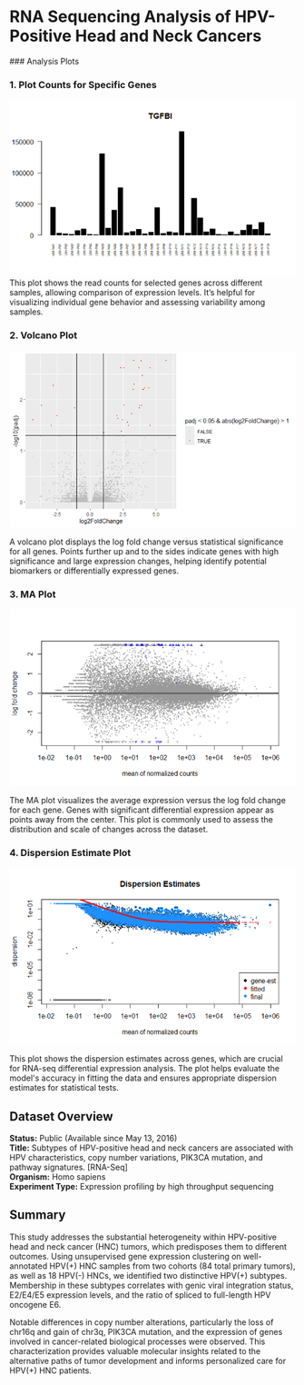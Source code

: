 
<h1>RNA Sequencing Analysis of HPV-Positive Head and Neck Cancers</h1>
### Analysis Plots

### 1. Plot Counts for Specific Genes
![Plot Counts for Specific Genes](PLOT_COUNTS_FOR_SPECIFIC_GENES.png)
This plot shows the read counts for selected genes across different samples, allowing comparison of expression levels. It’s helpful for visualizing individual gene behavior and assessing variability among samples.

### 2. Volcano Plot
![Volcano Plot](VOLCANO_PLOT.png)

A volcano plot displays the log fold change versus statistical significance for all genes. Points further up and to the sides indicate genes with high significance and large expression changes, helping identify potential biomarkers or differentially expressed genes.

### 3. MA Plot
![MA Plot](maplot.png)

The MA plot visualizes the average expression versus the log fold change for each gene. Genes with significant differential expression appear as points away from the center. This plot is commonly used to assess the distribution and scale of changes across the dataset.

### 4. Dispersion Estimate Plot
![Dispersion Estimate Plot](Dispersion_estimate.png)

This plot shows the dispersion estimates across genes, which are crucial for RNA-seq differential expression analysis. The plot helps evaluate the model's accuracy in fitting the data and ensures appropriate dispersion estimates for statistical tests.

<h2>Dataset Overview</h2>
<p><strong>Status:</strong> Public (Available since May 13, 2016)<br>
<strong>Title:</strong> Subtypes of HPV-positive head and neck cancers are associated with HPV characteristics, copy number variations, PIK3CA mutation, and pathway signatures. [RNA-Seq]<br>
<strong>Organism:</strong> Homo sapiens<br>
<strong>Experiment Type:</strong> Expression profiling by high throughput sequencing</p>

<h2>Summary</h2>
<p>This study addresses the substantial heterogeneity within HPV-positive head and neck cancer (HNC) tumors, which predisposes them to different outcomes. Using unsupervised gene expression clustering on well-annotated HPV(+) HNC samples from two cohorts (84 total primary tumors), as well as 18 HPV(-) HNCs, we identified two distinctive HPV(+) subtypes. Membership in these subtypes correlates with genic viral integration status, E2/E4/E5 expression levels, and the ratio of spliced to full-length HPV oncogene E6.</p>

<p>Notable differences in copy number alterations, particularly the loss of chr16q and gain of chr3q, PIK3CA mutation, and the expression of genes involved in cancer-related biological processes were observed. This characterization provides valuable molecular insights related to the alternative paths of tumor development and informs personalized care for HPV(+) HNC patients.</p>
